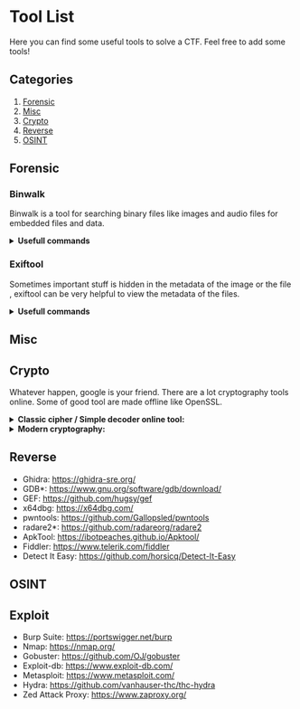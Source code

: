 # Tool List

Here you can find some useful tools to solve a CTF. Feel free to add some tools!

## Categories

1. [Forensic](#forensic)
2. [Misc](#misc)
3. [Crypto](#crypto)
4. [Reverse](#reverse)
5. [OSINT](#osint)


## Forensic

### Binwalk

Binwalk is a tool for searching binary files like images and audio files for embedded files and data.

<details><summary><b>Usefull commands</b></summary>
    ```sh
    binwalk file        //Displays the embedded data in the given file 
    binwalk -e file     //Displays and extracts the data from the given file
    ```
</details>

### Exiftool

Sometimes important stuff is hidden in the metadata of the image or the file , exiftool can be very helpful to view the metadata of the files.

<details><summary><b>Usefull commands</b></summary>
    ```sh
    exiftool "file"     //shows the metadata of the given file
    ```
</details>

## Misc

## Crypto

Whatever happen, google is your friend. There are a lot cryptography tools online. Some of good tool are made offline like OpenSSL.



<details><summary><b>Classic cipher / Simple decoder online tool:</b></summary>
- hallo
- welt
</details>



<details><summary><b>Modern cryptography:</b></summary>
- https://gchq.github.io/CyberChef/ - All in one tool
- https://crackstation.net/ - Crack hash
- Cryptool
- John the Ripper 
- Hashcat

Cracking compressed file:
- John the Ripper
    ```sh
    john --wordlist=/usr/share/wordlists/rockyou.txt hash.txt
    ```
- fcrackzip 
    ```sh
    fcrackzip -D -u -p rockyou.txt  filename.zip
    ```
- Hashcat 
    
</details>

## Reverse

- Ghidra: https://ghidra-sre.org/
- GDB*: https://www.gnu.org/software/gdb/download/ 
- GEF: https://github.com/hugsy/gef 
- x64dbg: https://x64dbg.com/
- pwntools: https://github.com/Gallopsled/pwntools
- radare2*: https://github.com/radareorg/radare2
- ApkTool: https://ibotpeaches.github.io/Apktool/
- Fiddler: https://www.telerik.com/fiddler
- Detect It Easy: https://github.com/horsicq/Detect-It-Easy


## OSINT

## Exploit

- Burp Suite: https://portswigger.net/burp
- Nmap: https://nmap.org/
- Gobuster: https://github.com/OJ/gobuster
- Exploit-db: https://www.exploit-db.com/
- Metasploit: https://www.metasploit.com/
- Hydra: https://github.com/vanhauser-thc/thc-hydra
- Zed Attack Proxy: https://www.zaproxy.org/
